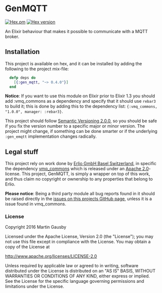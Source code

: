 # GenMQTT

[![Hex.pm](https://img.shields.io/hexpm/l/gen_mqtt.svg "Apache 2.0 Licensed")](https://github.com/gausby/gen_mqtt/blob/master/LICENSE)
[![Hex version](https://img.shields.io/hexpm/v/gen_mqtt.svg "Hex version")](https://hex.pm/packages/gen_mqtt)

An Elixir behaviour that makes it possible to communicate with a MQTT broker.


## Installation

This project is available on hex, and it can be installed by adding the following to the project mix-file:

``` elixir
  defp deps do
    [{:gen_mqtt, "~> 0.4.0"}]
  end
```

**Notice**: If you want to use this module on Elixir prior to Elixir 1.3 you should add :vmq_commons as a dependency and specify that it should use `rebar3` to build it; this is done by adding this to the dependency list: `{:vmq_commons, "1.0.0", manager: :rebar3}`.

This project should follow [Semantic Versioning 2.0.0](http://semver.org), so you should be safe if you fix the version number to a specific major or minor version. The project might change, if something can be done smarter or if the underlying `:gen_emqtt` implementation changes radically.


## Legal stuff

This project rely on work done by [Erlio GmbH Basel Switzerland](http://erl.io), in specific the dependency [vmq_commons](https://github.com/erlio/vmq_commons/) which is released under an [Apache 2.0](https://github.com/erlio/vmq_commons/blob/master/LICENSE.txt)-license. This project, GenMQTT, is simply a wrapper on top of this work, and thus claim no copyright or ownership to any properties that belong to Erlio.

**Please notice**: Being a third party module all bug reports found in it should be raised directly in the [issues on this projects GitHub page](https://github.com/gausby/gen_mqtt/issues), unless it is a issue found in vmq_commons.


### License

Copyright 2016 Martin Gausby

Licensed under the Apache License, Version 2.0 (the "License"); you may not use this file except in compliance with the License. You may obtain a copy of the License at

http://www.apache.org/licenses/LICENSE-2.0

Unless required by applicable law or agreed to in writing, software distributed under the License is distributed on an "AS IS" BASIS, WITHOUT WARRANTIES OR CONDITIONS OF ANY KIND, either express or implied. See the License for the specific language governing permissions and limitations under the License.
